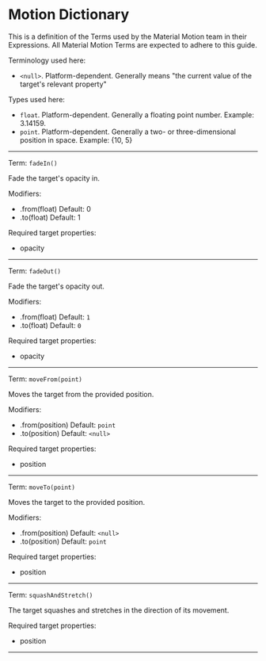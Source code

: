 # Motion Dictionary

This is a definition of the Terms used by the Material Motion team in their Expressions. All Material Motion Terms are expected to adhere to this guide.

Terminology used here:

- `<null>`. Platform-dependent. Generally means "the current value of the target's relevant property"

Types used here:

- `float`. Platform-dependent. Generally a floating point number. Example: 3.14159.
- `point`. Platform-dependent. Generally a two- or three-dimensional position in space. Example: {10, 5}

---

Term: `fadeIn()`

Fade the target's opacity in.

Modifiers:

- .from(float) Default: 0
- .to(float)   Default: 1

Required target properties:

- opacity

---

Term: `fadeOut()`

Fade the target's opacity out.

Modifiers:

- .from(float) Default: `1`
- .to(float)   Default: `0`

Required target properties:

- opacity

---

Term: `moveFrom(point)`

Moves the target from the provided position.

Modifiers:

- .from(position) Default: `point`
- .to(position)   Default: `<null>`

Required target properties:

- position

---

Term: `moveTo(point)`

Moves the target to the provided position.

Modifiers:

- .from(position) Default: `<null>`
- .to(position)   Default: `point`

Required target properties:

- position

---

Term: `squashAndStretch()`

The target squashes and stretches in the direction of its movement.

Required target properties:

- position

---
